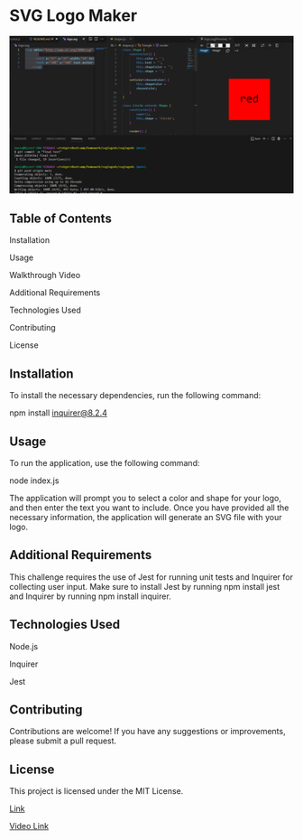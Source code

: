 # SVG Logo Maker


![SVG](svg.PNG)

## Table of Contents

Installation

Usage

Walkthrough Video

Additional Requirements

Technologies Used

Contributing

License

## Installation

To install the necessary dependencies, run the following command:


npm install inquirer@8.2.4

## Usage

To run the application, use the following command:


node index.js

The application will prompt you to select a color and shape for your logo, and then enter the text you want to include. Once you have provided all the necessary information, the application will generate an SVG file with your logo.

## Additional Requirements

This challenge requires the use of Jest for running unit tests and Inquirer for collecting user input. Make sure to install Jest by running npm install jest and Inquirer by running npm install inquirer.

## Technologies Used

Node.js

Inquirer

Jest

## Contributing

Contributions are welcome! If you have any suggestions or improvements, please submit a pull request.

## License

This project is licensed under the MIT License.

[Link](https://dann9109.github.io/svglogods/)

[Video Link](https://drive.google.com/file/d/156o-IYL-k9zRA19P0W_dCJilC0wAYSfD/view)